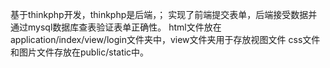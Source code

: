 基于thinkphp开发，thinkphp是后端，；
实现了前端提交表单，后端接受数据并通过mysql数据库查表验证表单正确性。
html文件放在application/index/view/login文件夹中，view文件夹用于存放视图文件
css文件和图片文件存放在public/static中。

